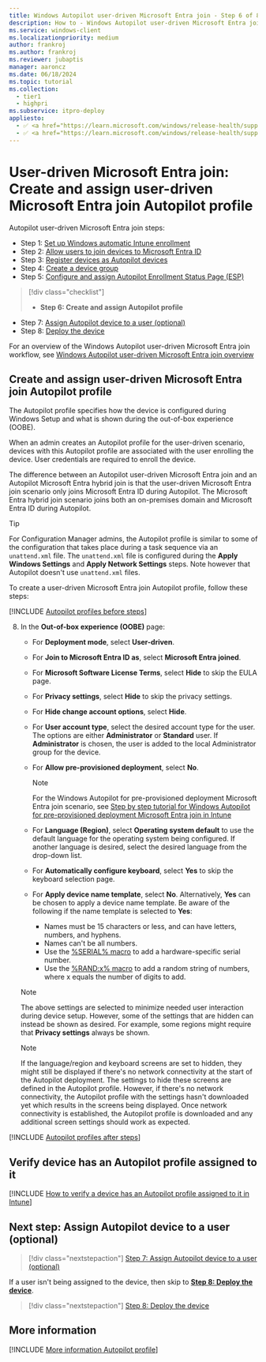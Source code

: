 ```yaml
---
title: Windows Autopilot user-driven Microsoft Entra join - Step 6 of 8 - Create and assign a user-driven Microsoft Entra join Autopilot profile
description: How to - Windows Autopilot user-driven Microsoft Entra join - Step 6 of 8 - Create and assign a user-driven Microsoft Entra join Autopilot profile.
ms.service: windows-client
ms.localizationpriority: medium
author: frankroj
ms.author: frankroj
ms.reviewer: jubaptis
manager: aaroncz
ms.date: 06/18/2024
ms.topic: tutorial
ms.collection:
  - tier1
  - highpri
ms.subservice: itpro-deploy
appliesto:
  - ✅ <a href="https://learn.microsoft.com/windows/release-health/supported-versions-windows-client" target="_blank">Windows 11</a>
  - ✅ <a href="https://learn.microsoft.com/windows/release-health/supported-versions-windows-client" target="_blank">Windows 10</a>
---
```


# User-driven Microsoft Entra join: Create and assign user-driven Microsoft Entra join Autopilot profile

Autopilot user-driven Microsoft Entra join steps:

- Step 1: [Set up Windows automatic Intune enrollment](azure-ad-join-automatic-enrollment.md)
- Step 2: [Allow users to join devices to Microsoft Entra ID](azure-ad-join-allow-users-to-join.md)
- Step 3: [Register devices as Autopilot devices](azure-ad-join-register-device.md)
- Step 4: [Create a device group](azure-ad-join-device-group.md)
- Step 5: [Configure and assign Autopilot Enrollment Status Page (ESP)](azure-ad-join-esp.md)

> [!div class="checklist"]
>
> - **Step 6: Create and assign Autopilot profile**

- Step 7: [Assign Autopilot device to a user (optional)](azure-ad-join-assign-device-to-user.md)
- Step 8: [Deploy the device](azure-ad-join-deploy-device.md)

For an overview of the Windows Autopilot user-driven Microsoft Entra join workflow, see [Windows Autopilot user-driven Microsoft Entra join overview](azure-ad-join-workflow.md#workflow)

## Create and assign user-driven Microsoft Entra join Autopilot profile

The Autopilot profile specifies how the device is configured during Windows Setup and what is shown during the out-of-box experience (OOBE).

When an admin creates an Autopilot profile for the user-driven scenario, devices with this Autopilot profile are associated with the user enrolling the device. User credentials are required to enroll the device.

The difference between an Autopilot user-driven Microsoft Entra join and an Autopilot Microsoft Entra hybrid join is that the user-driven Microsoft Entra join scenario only joins Microsoft Entra ID during Autopilot. The Microsoft Entra hybrid join scenario joins both an on-premises domain and Microsoft Entra ID during Autopilot.

> [!TIP]
>
> For Configuration Manager admins, the Autopilot profile is similar to some of the configuration that takes place during a task sequence via an `unattend.xml` file. The `unattend.xml` file is configured during the **Apply Windows Settings** and **Apply Network Settings** steps. Note however that Autopilot doesn't use `unattend.xml` files.

To create a user-driven Microsoft Entra join Autopilot profile, follow these steps:

[!INCLUDE [Autopilot profiles before steps](../includes/autopilot-profile-steps-before.md)]

8. In the **Out-of-box experience (OOBE)** page:

      - For **Deployment mode**, select **User-driven**.

      - For **Join to Microsoft Entra ID as**, select **Microsoft Entra joined**.

      - For **Microsoft Software License Terms**, select **Hide** to skip the EULA page.

      - For **Privacy settings**, select **Hide** to skip the privacy settings.

      - For **Hide change account options**, select **Hide**.

      - For **User account type**, select the desired account type for the user. The options are either **Administrator** or **Standard** user. If **Administrator** is chosen, the user is added to the local Administrator group for the device.

      - For **Allow pre-provisioned deployment**, select **No**.

        > [!NOTE]
        >
        > For the Windows Autopilot for pre-provisioned deployment Microsoft Entra join scenario, see [Step by step tutorial for Windows Autopilot for pre-provisioned deployment Microsoft Entra join in Intune](../pre-provisioning/azure-ad-join-workflow.md)

      - For **Language (Region)**, select **Operating system default** to use the default language for the operating system being configured. If another language is desired, select the desired language from the drop-down list.

      - For **Automatically configure keyboard**, select **Yes** to skip the keyboard selection page.

      - For **Apply device name template**, select **No**. Alternatively, **Yes** can be chosen to apply a device name template. Be aware of the following if the name template is selected to **Yes**:

        - Names must be 15 characters or less, and can have letters, numbers, and hyphens.
        - Names can't be all numbers.
        - Use the [%SERIAL% macro](/windows/client-management/mdm/accounts-csp) to add a hardware-specific serial number.
        - Use the [%RAND:x% macro](/windows/client-management/mdm/accounts-csp) to add a random string of numbers, where x equals the number of digits to add.

      > [!NOTE]
      >
      > The above settings are selected to minimize needed user interaction during device setup. However, some of the settings that are hidden can instead be shown as desired. For example, some regions might require that **Privacy settings** always be shown.

      > [!NOTE]
      >
      > If the language/region and keyboard screens are set to hidden, they might still be displayed if there's no network connectivity at the start of the Autopilot deployment. The settings to hide these screens are defined in the Autopilot profile. However, if there's no network connectivity, the Autopilot profile with the settings hasn't downloaded yet which results in the screens being displayed. Once network connectivity is established, the Autopilot profile is downloaded and any additional screen settings should work as expected.

[!INCLUDE [Autopilot profiles after steps](../includes/autopilot-profile-steps-after.md)]

## Verify device has an Autopilot profile assigned to it

[!INCLUDE [How to verify a device has an Autopilot profile assigned to it in Intune](../includes/verify-autopilot-profile-assignment.md)]

## Next step: Assign Autopilot device to a user (optional)

> [!div class="nextstepaction"]
> [Step 7: Assign Autopilot device to a user (optional)](azure-ad-join-assign-device-to-user.md)

If a user isn't being assigned to the device, then skip to **[Step 8: Deploy the device](azure-ad-join-deploy-device.md)**.

> [!div class="nextstepaction"]
> [Step 8: Deploy the device](azure-ad-join-deploy-device.md)

## More information

[!INCLUDE [More information Autopilot profile](../includes/more-info-autopilot-profile.md)]
